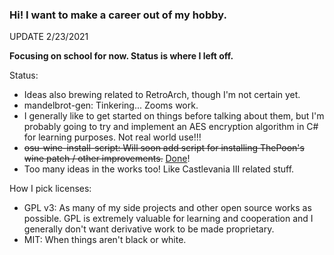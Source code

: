 ### Hi! I want to make a career out of my hobby.

UPDATE 2/23/2021

**Focusing on school for now. Status is where I left off.**

Status:
- Ideas also brewing related to RetroArch, though I'm not certain yet.
- mandelbrot-gen: Tinkering... Zooms work.
- I generally like to get started on things before talking about them, but I'm probably going to try and implement an AES encryption algorithm in C# for learning purposes. Not real world use!!!
- ~~osu-wine-install-script: Will soon add script for installing ThePoon's wine patch / other improvements.~~ [Done](https://github.com/mrniceguy127/osu-wine-install-script)!
- Too many ideas in the works too! Like Castlevania III related stuff.

How I pick licenses:
- GPL v3: As many of my side projects and other open source works as possible. GPL is extremely valuable for learning and cooperation and I generally don't want derivative work to be made proprietary. 
- MIT: When things aren't black or white.
